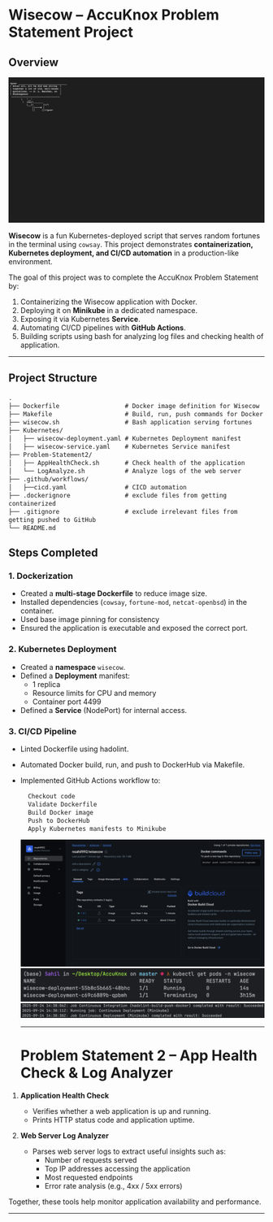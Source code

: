 # Wisecow – AccuKnox Problem Statement Project

## Overview

![Wisecow](images/wisecow-running.png "Wisecow")

**Wisecow** is a fun Kubernetes-deployed script that serves random fortunes in the terminal using `cowsay`. This project demonstrates **containerization, Kubernetes deployment, and CI/CD automation** in a production-like environment.  

The goal of this project was to complete the AccuKnox Problem Statement by:

1. Containerizing the Wisecow application with Docker.
2. Deploying it on **Minikube** in a dedicated namespace.
3. Exposing it via Kubernetes **Service**.
4. Automating CI/CD pipelines with **GitHub Actions**.
5. Building scripts using bash for analyzing log files and checking health of application.

---

## Project Structure

```
.
├── Dockerfile                  # Docker image definition for Wisecow
├── Makefile                    # Build, run, push commands for Docker
├── wisecow.sh                  # Bash application serving fortunes
├── Kubernetes/
│   ├── wisecow-deployment.yaml # Kubernetes Deployment manifest
│   ├── wisecow-service.yaml    # Kubernetes Service manifest
├── Problem-Statement2/
│   ├── AppHealthCheck.sh       # Check health of the application
│   └── LogAnalyze.sh           # Analyze logs of the web server
├── .github/workflows/
│   ├──cicd.yaml                # CICD automation
├── .dockerignore               # exclude files from getting containerized
├── .gitignore                  # exclude irrelevant files from getting pushed to GitHub
└── README.md
```

## Steps Completed

### 1. Dockerization

- Created a **multi-stage Dockerfile** to reduce image size.
- Installed dependencies (`cowsay`, `fortune-mod`, `netcat-openbsd`) in the container.
- Used base image pinning for consistency
- Ensured the application is executable and exposed the correct port.

### 2. Kubernetes Deployment

- Created a **namespace** `wisecow`.
- Defined a **Deployment** manifest:
  - 1 replica
  - Resource limits for CPU and memory
  - Container port 4499
- Defined a **Service** (NodePort) for internal access.

### 3. CI/CD Pipeline

- Linted Dockerfile using hadolint.
- Automated Docker build, run, and push to DockerHub via Makefile.
- Implemented GitHub Actions workflow to:
  ```
    Checkout code
    Validate Dockerfile
    Build Docker image
    Push to DockerHub
    Apply Kubernetes manifests to Minikube
  ```

  ![DockerHub Push](images/docker-hub.png "DockerHub Push")
  ![Deployment Update](images/deployment-update.png "Deployment Update")
  ![CICD Succeed](images/cicd-succeed.png "CICD Succeed")

  ---

  # Problem Statement 2 – App Health Check & Log Analyzer

1. **Application Health Check**  
   - Verifies whether a web application is up and running.  
   - Prints HTTP status code and application uptime.  

2. **Web Server Log Analyzer**  
   - Parses web server logs to extract useful insights such as:  
     - Number of requests served  
     - Top IP addresses accessing the application  
     - Most requested endpoints  
     - Error rate analysis (e.g., 4xx / 5xx errors)

Together, these tools help monitor application availability and performance.  

---



